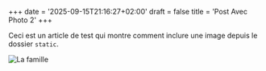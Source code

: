 +++
date = '2025-09-15T21:16:27+02:00'
draft = false
title = 'Post Avec Photo 2'
+++

Ceci est un article de test qui montre comment inclure une image depuis le dossier `static`.

![La famille](/images/img.jpeg)

